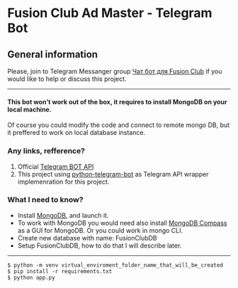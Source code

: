 # Fusion Club Ad Master - Telegram Bot #
## General information ##
Please, join to Telegram Messanger group [Чат бот для Fusion Club](https://t.me/joinchat/A1CpsBikC2CA31ExnyYAGg) if you would like to help or discuss this project.
***

#### This bot won't work out of the box, it requires to install MongoDB on your local machine. ####
 Of course you could modify the code and connect to remote mongo DB, but it preffered to work on local database instance.

### Any links, refference? ###
1. Official [Telegram BOT API](https://core.telegram.org/bots/api)
2. This project using [python-telegram-bot](https://python-telegram-bot.org) as Telegram API wrapper implemenration for this project.
 
 ### What I need to know? ###
 * Install [MongoDB](https://www.mongodb.com/download-center/community), and launch it.
 * To work with MongoDB you would need also install [MongoDB Compass](https://www.mongodb.com/download-center/compass) as a GUI for MongoDB. Or you could work in mongo CLI.
 * Create new database with name: FusionClubDB
 * Setup FusionClubDB, how to do that I will describe later.
***
    $ python -m venv virtual_enviroment_folder_name_that_will_be_created
    $ pip install -r requirements.txt
    $ python app.py
